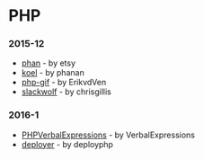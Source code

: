 # PHP


### 2015-12
- [phan](https://github.com/etsy/phan) - by etsy
- [koel](https://github.com/phanan/koel) - by phanan
- [php-gif](https://github.com/ErikvdVen/php-gif) - by ErikvdVen
- [slackwolf](https://github.com/chrisgillis/slackwolf) - by chrisgillis

### 2016-1
- [PHPVerbalExpressions](https://github.com/VerbalExpressions/PHPVerbalExpressions) - by VerbalExpressions
- [deployer](https://github.com/deployphp/deployer) - by deployphp
